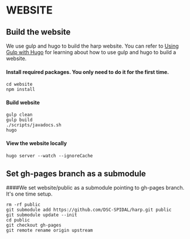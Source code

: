 # WEBSITE

## Build the website

We use gulp and hugo to build the harp website. You can refer to [Using Gulp with Hugo](https://devotter.com/blog/using-gulp-with-hugo) for learning about how to use gulp and hugo to build a website.

#### Install required packages. You only need to do it for the first time.
    cd website
    npm install

#### Build website
    gulp clean
    gulp build
    ./scripts/javadocs.sh
    hugo

#### View the website locally
    hugo server --watch --ignoreCache


## Set gh-pages branch as a submodule
####We set website/public as a submodule pointing to gh-pages branch. It's one time setup.

    rm -rf public
    git submodule add https://github.com/DSC-SPIDAL/harp.git public
    git submodule update --init
    cd public
    git checkout gh-pages
    git remote rename origin upstream

